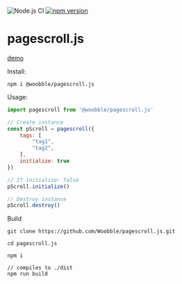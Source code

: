 ![Node.js CI](https://github.com/Woobble/pagescroll.js/workflows/Node.js%20CI/badge.svg) [![npm version](https://badge.fury.io/js/%40woobble%2Fpagescroll.js.svg)](https://badge.fury.io/js/%40woobble%2Fpagescroll.js)

# pagescroll.js

[demo](https://woobble.github.io/pagescroll.js/)

Install:
```
npm i @woobble/pagescroll.js
```

Usage:
```javascript
import pagescroll from '@woobble/pagescroll.js'

// Create instance
const pScroll = pagescroll({
    tags: [
        "tag1",
        "tag2",
    ],
    initialize: true
})

// If initialize: false
pScroll.initialize()

// Destroy instance
pScroll.destroy()
```

Build
```
git clone https://github.com/Woobble/pagescroll.js.git

cd pagescroll.js

npm i

// compiles to ./dist
npm run build
```